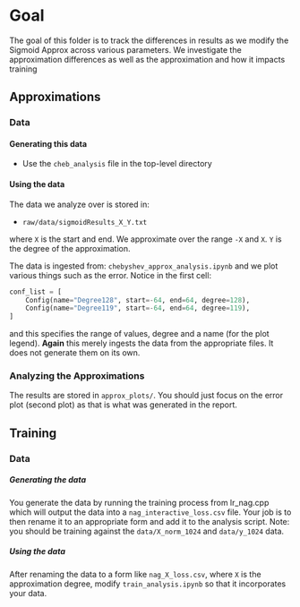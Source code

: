# Goal

The goal of this folder is to track the differences in results as we modify the Sigmoid Approx across 
various parameters. We investigate the approximation differences as well as the approximation and how it impacts training

## Approximations

### Data

#### Generating this data

- Use the `cheb_analysis` file in the top-level directory

#### Using the data

The data we analyze over is stored in:

- `raw/data/sigmoidResults_X_Y.txt`

where `X` is the start and end. We approximate over the range `-X` and `X`. `Y` is the degree of the approximation.

The data is ingested from: `chebyshev_approx_analysis.ipynb` and we plot various things such as the error. Notice in the first cell:

```python
conf_list = [
    Config(name="Degree128", start=-64, end=64, degree=128),
    Config(name="Degree119", start=-64, end=64, degree=119),
]
```

and this specifies the range of values, degree and a name (for the plot legend). **Again** this merely ingests the data
from the appropriate files. It does not generate them on its own.

### Analyzing the Approximations

The results are stored in `approx_plots/`. You should just focus on the error plot (second plot) as that is what was generated in the report.

## Training

### Data

##### Generating the data

You generate the data by running the training process from lr_nag.cpp which will output the data into a `nag_interactive_loss.csv` file.
Your job is to then rename it to an appropriate form and add it to the analysis script. Note: you should be training against the `data/X_norm_1024` and `data/y_1024` data.

##### Using the data

After renaming the data to a form like `nag_X_loss.csv`, where `X` is the approximation degree, modify `train_analysis.ipynb` so that it incorporates your data.